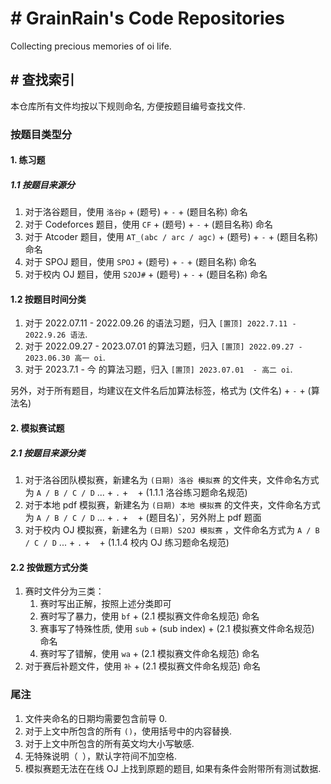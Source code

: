 # # GrainRain's Code Repositories

Collecting precious memories of oi life. 

## # 查找索引

本仓库所有文件均按以下规则命名, 方便按题目编号查找文件. 

### 按题目类型分

#### 1. 练习题

##### 1.1 按题目来源分

1. 对于洛谷题目，使用 `洛谷p` + (题号) + `-` + (题目名称) 命名
2. 对于 $\text{Codeforces}$ 题目，使用 `CF` + (题号) + `-` + (题目名称) 命名
3. 对于 $\text{Atcoder}$ 题目，使用 `AT_(abc / arc / agc)` + (题号) + `-` + (题目名称) 命名
4. 对于 $\text{SPOJ}$ 题目，使用 `SPOJ` + (题号) + `-` + (题目名称) 命名
5. 对于校内 $\text{OJ}$ 题目，使用 `S2OJ#` + (题号) + `-` + (题目名称) 命名

#### 1.2 按题目时间分类

1. 对于 2022.07.11 - 2022.09.26 的语法习题，归入 `[置顶] 2022.7.11 - 2022.9.26 语法`. 
2. 对于 2022.09.27 - 2023.07.01 的算法习题，归入 `[置顶] 2022.09.27 - 2023.06.30 高一 oi`. 
3. 对于 2023.7.1 - 今 的算法习题，归入 `[置顶] 2023.07.01  - 高二 oi`. 

另外，对于所有题目，均建议在文件名后加算法标签，格式为 (文件名) + `-` + (算法名)

#### 2. 模拟赛试题

##### 2.1 按题目来源分类

1. 对于洛谷团队模拟赛，新建名为 `(日期) 洛谷 模拟赛` 的文件夹，文件命名方式为 `A / B / C / D` ... + `.` + ` ` + (1.1.1 洛谷练习题命名规范)
2. 对于本地 pdf 模拟赛，新建名为 `(日期) 本地 模拟赛` 的文件夹，文件命名方式为 `A / B / C / D` ... + `.` + ` ` + (题目名)`，另外附上 pdf 题面
3. 对于校内 $\text{OJ}$ 模拟赛，新建名为 `(日期) S2OJ 模拟赛`
，文件命名方式为 `A / B / C / D` ... + `.` + ` ` + (1.1.4 校内 $\text{OJ}$ 练习题命名规范)

#### 2.2 按做题方式分类

1. 赛时文件分为三类：
   1. 赛时写出正解，按照上述分类即可
   2. 赛时写了暴力，使用 `bf` + (2.1 模拟赛文件命名规范) 命名
   3. 赛事写了特殊性质, 使用 `sub` + (sub index)  + (2.1 模拟赛文件命名规范) 命名
   4. 赛时写了错解，使用 `wa` + (2.1 模拟赛文件命名规范) 命名
2. 对于赛后补题文件，使用 `补` + (2.1 模拟赛文件命名规范) 命名

### 尾注

1. 文件夹命名的日期均需要包含前导 $0$. 
2. 对于上文中所包含的所有 `()`，使用括号中的内容替换. 
3. 对于上文中所包含的所有英文均大小写敏感. 
4. 无特殊说明（` `），默认字符间不加空格. 
5. 模拟赛题无法在在线 $\text{OJ}$ 上找到原题的题目, 如果有条件会附带所有测试数据. 